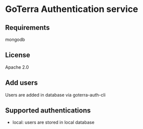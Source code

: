 # GoTerra Authentication service

## Requirements

mongodb

## License

Apache 2.0

## Add users

Users are added in database via goterra-auth-cli

## Supported authentications

* local:  users are stored in local database
